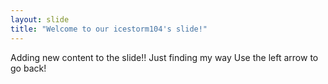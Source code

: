 ```yaml
---
layout: slide
title: "Welcome to our icestorm104's slide!"
---
```

Adding new content to the slide!!
Just finding my way
Use the left arrow to go back!